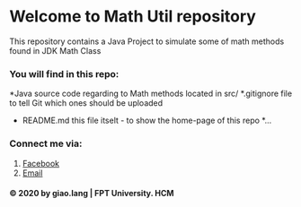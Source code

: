 # Welcome to Math Util repository
This repository contains a Java Project to simulate some of math methods found in JDK Math Class

### You will find in this repo:
*Java source code regarding to Math methods located in src/
*.gitignore file to tell Git which ones should be uploaded
* README.md this file itselt - to show the home-page of this repo
*...

### Connect me via:
1. [Facebook](https://www.facebook.com/profile.php?id=100009318392240)
2. [Email](trnduynghim2909@gmail.com)


####  © 2020 by giao.lang | FPT University. HCM